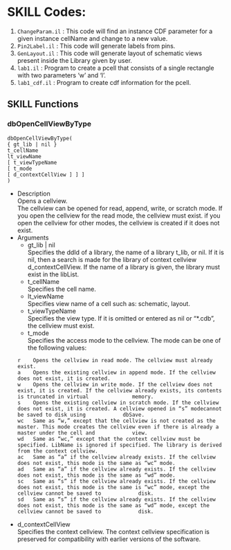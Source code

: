 # SKILL Codes:
1. `ChangeParam.il` : This code will find an instance CDF parameter for a given instance cellName and change to a new value.
2. `Pin2Label.il`   : This code will generate labels from pins.
3. `GenLayout.il`   : This code will generate layout of schematic views present inside the Library given by user.
4. `lab1.il`        : Program to create a pcell that consists of a single rectangle with two parameters ‘w’ and ‘l’.
5. `lab1_cdf.il`    : Program to create cdf information for the pcell.

## SKILL Functions

### dbOpenCellViewByType
```
dbOpenCellViewByType(
{ gt_lib | nil }
t_cellName
lt_viewName
[ t_viewTypeName
[ t_mode
[ d_contextCellView ] ] ]
)
```
- Description  
Opens a cellview.  
The cellview can be opened for read, append, write, or scratch mode. If you open the cellview for the read mode, the cellview must exist. if you open the cellview for other modes, the cellview is created if it does not exist.  
- Arguments  
  - gt_lib | nil   
  Specifies the ddId of a library, the name of a library t_lib, or nil. If it is nil, then a search is made for the library of context cellview d_contextCellView.   If the name of a library is given, the library must exist in the libList.  
  - t_cellName   
  Specifies the cell name.  
  - lt_viewName  
  Specifies view name of a cell such as: schematic, layout.  
  - t_viewTypeName  
  Specifies the view type. If it is omitted or entered as nil or “*.cdb”, the cellview must exist.  
  - t_mode  
  Specifies the access mode to the cellview. The mode can be one of the following values:  
  ```
  r    Opens the cellview in read mode. The cellview must already exist.
  a    Opens the existing cellview in append mode. If the cellview does not exist, it is created.
  w    Opens the cellview in write mode. If the cellview does not exist, it is created. If the cellview already exists, its contents is truncated in virtual              memory.
  s    Opens the existing cellview in scratch mode. If the cellview does not exist, it is created. A cellview opened in “s” modecannot be saved to disk using            dbSave.
  wc   Same as “w,” except that the cellview is not created as the master. This mode creates the cellview even if there is already a master under the cell and            view.
  wd   Same as “wc,” except that the context cellview must be specified. LibName is ignored if specified. The library is derived from the context cellview.
  ac   Same as “a” if the cellview already exists. If the cellview does not exist, this mode is the same as “wc” mode.
  ad   Same as “a” if the cellview already exists. If the cellview does not exist, this mode is the same as “wd” mode.
  sc   Same as “s” if the cellview already exists. If the cellview does not exist, this mode is the same is “wc” mode, except the cellview cannot be saved to            disk.
  sd   Same as “s” if the cellview already exists. If the cellview does not exist, this mode is the same as “wd” mode, except the cellview cannot be saved to            disk.
  ```
- d_contextCellView  
Specifies the context cellview. The context cellview specification
is preserved for compatibility with earlier versions of the
software.
